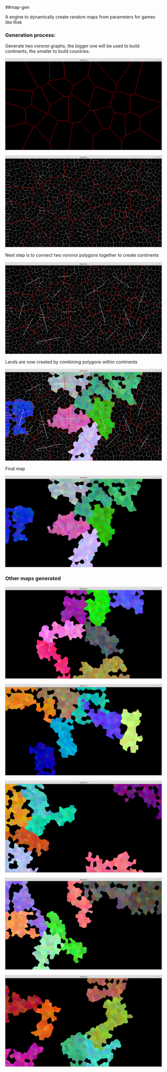 ##map-gen

A engine to dynamically create random maps from parameters for games like Risk

### Generation process:

Generate two voronoi graphs, the bigger one will be used to build continents, the smaller to build countries.

![Continent voronoi](https://raw.githubusercontent.com/Karakaz/map-gen/master/examples/map1_1.png)

![Both voronois together](https://raw.githubusercontent.com/Karakaz/map-gen/master/examples/map1_2.png)

Next step is to connect two voronoi polygons together to create continents

![Creating continents](https://raw.githubusercontent.com/Karakaz/map-gen/master/examples/map1_3.png)

Lands are now created by combining polygons within continents

![Land creation](https://raw.githubusercontent.com/Karakaz/map-gen/master/examples/map1_4.png)

Final map

![FInal map, similar colored lands are in the same continent](https://raw.githubusercontent.com/Karakaz/map-gen/master/examples/map1_5.png)

### Other maps generated

![Map2](https://raw.githubusercontent.com/Karakaz/map-gen/master/examples/map2.png)

![Map3](https://raw.githubusercontent.com/Karakaz/map-gen/master/examples/map3.png)

![Map4](https://raw.githubusercontent.com/Karakaz/map-gen/master/examples/map4.png)

![Map5](https://raw.githubusercontent.com/Karakaz/map-gen/master/examples/map5.png)

![Map6](https://raw.githubusercontent.com/Karakaz/map-gen/master/examples/map6.png)
